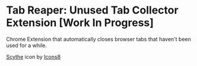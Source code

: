 # Tab Reaper: Unused Tab Collector Extension [Work In Progress]

Chrome Extension that automatically closes browser tabs that haven't
been used for a while.

[Scythe](https://icons8.com/icon/3kG9VMNDb2FM/scythe) icon by [Icons8](https://icons8.com)